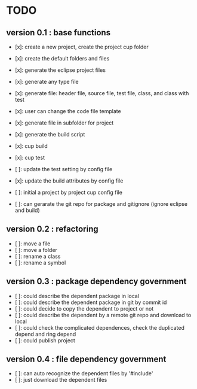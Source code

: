 # TODO

## version 0.1 : base functions

- [x]: create a new project, create the project cup folder
- [x]: create the default folders and files
- [x]: generate the eclipse project files
- [x]: generate any type file
- [x]: generate file: header file, source file, test file, class, and class with test
- [x]: user can change the code file template
- [x]: generate file in subfolder for project

- [x]: generate the build script
- [x]: cup build
- [x]: cup test

- [ ]: update the test setting by config file
- [x]: update the build attributes by config file
- [ ]: initial a project by project cup config file
- [ ]: can gerarate the git repo for package and gitignore (ignore eclipse and build)

## version 0.2 : refactoring

- [ ]: move a file
- [ ]: move a folder
- [ ]: rename a class
- [ ]: rename a symbol

## version 0.3 : package dependency government

- [ ]: could describe the dependent package in local
- [ ]: could describe the dependent package in git by commit id
- [ ]: could decide to copy the dependent to project or not
- [ ]: could describe the dependent by a remote git repo and download to local
- [ ]: could check the complicated dependences, check the duplicated depend and ring depend
- [ ]: could publish project

## version 0.4 : file dependency government

- [ ]: can auto recognize the dependent files by '#include'
- [ ]: just download the dependent files